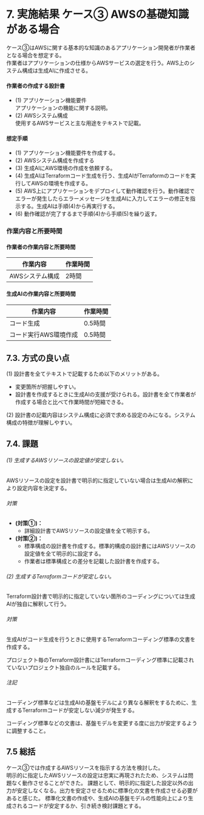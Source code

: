 # 7. 実施結果 ケース③ AWSの基礎知識がある場合

ケース③はAWSに関する基本的な知識のあるアプリケーション開発者が作業者となる場合を想定する。  
作業者はアプリケーションの仕様からAWSサービスの選定を行う。AWS上のシステム構成は生成AIに作成させる。

#### 作業者の作成する設計書

- (1) アプリケーション機能要件  
      アプリケーションの機能に関する説明。
- (2) AWSシステム構成  
      使用するAWSサービスと主な用途をテキストで記載。

#### 想定手順

- (1) アプリケーション機能要件を作成する。
- (2) AWSシステム構成を作成する
- (3) 生成AIにAWS環境の作成を依頼する。
- (4) 生成AIはTerraformコード生成を行う、生成AIがTerraformのコードを実行してAWSの環境を作成する。  
- (5) AWS上にアプリケーションをデプロイして動作確認を行う。動作確認でエラーが発生したらエラーメッセージを生成AIに入力してエラーの修正を指示する。生成AIは手順(4)から再実行する。
- (6) 動作確認が完了するまで手順(4)から手順(5)を繰り返す。

### 作業内容と所要時間

#### 作業者の作業内容と所要時間

|作業内容|作業時間|
|------|------|
|AWSシステム構成|2時間|

#### 生成AIの作業内容と所要時間

|作業内容|作業時間|
|------|------|
|コード生成|0.5時間|
|コード実行AWS環境作成|0.5時間|


## 7.3. 方式の良い点

(1) 設計書を全てテキストで記載するため以下のメリットがある。
- 変更箇所が把握しやすい。
- 設計書を作成するときに生成AIの支援が受けられる。設計書を全て作業者が作成する場合と比べて作業時間が短縮できる。

(2) 設計書の記載内容はシステム構成に必須で求める設定のみになる。システム構成の特徴が理解しやすい。


## 7.4. 課題

###### (1) 生成するAWSリソースの設定値が安定しない。

AWSリソースの設定を設計書で明示的に指定していない場合は生成AIの解釈により設定内容を決定する。

###### 対策

- **(対策①)：**
  - 詳細設計書でAWSリソースの設定値を全て明示する。　　
- **(対策②)：** 
  - 標準構成の設計書を作成する。標準的構成の設計書にはAWSリソースの設定値を全て明示的に設定する。　　  
  - 作業者は標準構成との差分を記載した設計書を作成する。

###### (2) 生成するTerraformコードが安定しない。

Terraform設計書で明示的に指定していない箇所のコーディングについては生成AIが独自に解釈して行う。

###### 対策

生成AIがコード生成を行うときに使用するTerraformコーディング標準の文書を作成する。

プロジェクト毎のTerraform設計書にはTerraformコーディング標準に記載されていないプロジェクト独自のルールを記載する。

###### 注記

コーディング標準などは生成AIの基盤モデルにより異なる解釈をするために、生成するTerraformコードが安定しない減少が発生する。

コーディング標準などの文書は、基盤モデルを変更する度に出力が安定するように調整すること。

## 7.5 総括

ケース③では作成するAWSリソースを指示する方法を検討した。  
明示的に指定したAWSリソースの設定は忠実に再現されたため、システムは問題なく動作させることができた。
課題として、明示的に指定した設定以外の出力が安定しなくなる。出力を安定させるために標準化の文書を作成させる必要があると感じた。
標準化文書の作成や、生成AIの基盤モデルの性能向上により生成されるコードが安定するか、引き続き検討課題とする。